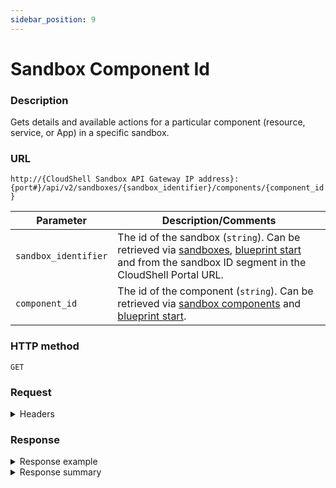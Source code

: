 ```yaml
---
sidebar_position: 9
---
```



# Sandbox Component Id

### Description

Gets details and available actions for a particular component (resource, service, or App) in a specific sandbox.

### URL

`http://{CloudShell Sandbox API Gateway IP address}:{port#}/api/v2/sandboxes/{sandbox_identifier}/components/{component_id}`

| Parameter | Description/Comments |
| --- | --- |
| `sandbox_identifier` | The id of the sandbox (`string`). Can be retrieved via [sandboxes](./sandboxes.md), [blueprint start](./blueprint-start.md) and from the sandbox ID segment in the CloudShell Portal URL. |
| `component_id` | The id of the component (`string`). Can be retrieved via [sandbox components](./sandbox-components.md) and [blueprint start](./blueprint-start.md). |

### HTTP method

`GET`

### Request

<details>
<summary>Headers</summary>

Example header format for the `sandbox component id` method:

`Authorization: Basic <authorization token returned from the login method>`

`Content-Type: application/json`

</details>

### Response

<details>
<summary>Response example</summary>

The `sandbox component id` method returns details about a specific component of a particular sandbox, and the actions that can be performed on the component.

```javascript
{
   "id":"0daead01-8e57-4064-81d4-84911effa933",
   "name":"MyApp",
   "type":"Application",
   "component_type":"Generic App Model",
   "description":"",
   "active_deployment_name":"",
   "template_name":"",
   "app_lifecycle":"undeployed",
   "attributes":[
      {
         "type":"string",
         "name":"user",
         "value":""
      }
   ],
   "connection_interfaces":[
      {
         "name":"RDP",
         "url":""
      }
   ],
   "_links":{
      "self":{
         "href":"/sandboxes/0daead01-8e57-4064-81d4-84911effa000/components/0daead01-8e57-4064-81d4-84911effa933",
         "method":"GET"
      },
      "commands":{
         "href":"/sandboxes/0daead01-8e57-4064-81d4-84911effa000/components/0daead01-8e57-4064-81d4-84911effa933/commands",
         "method":"GET"
      }
   }
}
```
</details>

<details>
<summary>Response summary</summary>

The response output properties of the `sandbox component id` method are described in the following table.

| Property | Sub Property | Description/Comments |
| --- | --- | --- |
| `id` |   | The ID of the component. `(string)` |
| `name` |   | The name of the component. `(string)` |
| `type` |   | The component ("resource", "application", or "service"). `(string)` |
| `component_type` |   | The resource model. `(string)` |
| `description` |   | A short description of the component. `(string)` |
| `active_deployment_name` |   | (Available for App components) The name of the deployment path for the App. `(string)` |
| `template_name` |   | (Available for App components) The name of the App template. `(string)` |
| `app_lifecycle` |   | (Available for App components) The current state of the App ("undeployed"/"deployed"). `(string)` |
| `attributes` |   | The attributes of the resource model. `(array)` |
|   | `type` | The attribute type. `(string)` |
|   | `name` | The attribute name. `(string)` |
|   | `value` | The attribute value. `(string)` |
| `connection_ interfaces` |   | The connection interfaces of the resource. `(array)` |
|   | `name` | The name of the connection interface. `(string)` |
|   | `url` | The URL of the connection interface of the component. `(string)` |
| `_links` |   | The actions that can be performed on the component of a sandbox in the user's domain: |
|   | `self` | Provides a link to get the component's details via a `GET` request. |
|   | `commands` | Provides a link to get all the resource commands for the component via a `GET` request. |

</details>


